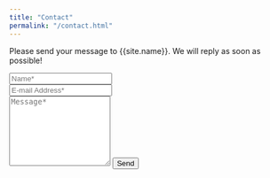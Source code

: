 ```yaml
---
title: "Contact"
permalink: "/contact.html"
---
```


<form action="https://formspree.io/{{site.email}}" method="POST">    
<p class="mb-4">Please send your message to {{site.name}}. We will reply as soon as possible!</p>
<div class="form-group row">
<div class="col-md-6">
<input class="form-control" type="text" name="name" placeholder="Name*" required>
</div>
<div class="col-md-6">
<input class="form-control" type="email" name="_replyto" placeholder="E-mail Address*" required>
</div>
</div>
<textarea rows="8" class="form-control mb-3" name="message" placeholder="Message*" required></textarea>    
<input class="btn btn-success" type="submit" value="Send">
</form>

<div class="justify-content-center">
        <script async src="https://pagead2.googlesyndication.com/pagead/js/adsbygoogle.js?client=ca-pub-3041411382010702"
             crossorigin="anonymous"></script>
        <!-- BottmoAds -->
        <ins class="adsbygoogle"
             style="display:block"
             data-ad-client="ca-pub-3041411382010702"
             data-ad-slot="6197219014"
             data-ad-format="auto"
             data-full-width-responsive="true"></ins>
        <script>
             (adsbygoogle = window.adsbygoogle || []).push({});
        </script>
    </div>